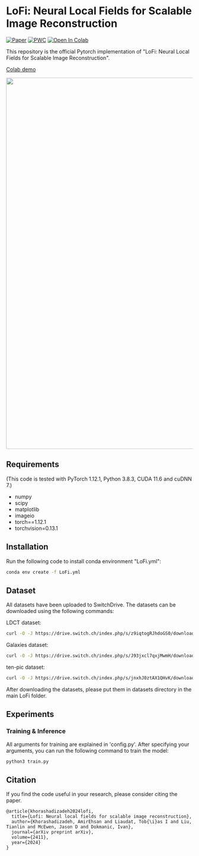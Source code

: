 # LoFi: Neural Local Fields for Scalable Image Reconstruction

[![Paper](https://img.shields.io/badge/arxiv-report-red)](https://arxiv.org/abs/2411.04995)
[![PWC](https://img.shields.io/badge/PWC-report-blue)](https://paperswithcode.com/paper/lofi-scalable-local-image-reconstruction-with)
[![Open In Colab](https://colab.research.google.com/assets/colab-badge.svg)](https://colab.research.google.com/drive/1gDVtX6LmV8fo1AnvZHm-HGgQ6cXfXAEY?usp=sharing)

This repository is the official Pytorch implementation of "LoFi: Neural Local Fields for Scalable Image Reconstruction". 

[Colab demo](https://colab.research.google.com/drive/1gDVtX6LmV8fo1AnvZHm-HGgQ6cXfXAEY?usp=sharing)


<p float="center">
<img src="figures/LoFi.jp2" width="1000">
</p>


## Requirements
(This code is tested with PyTorch 1.12.1, Python 3.8.3, CUDA 11.6 and cuDNN 7.)
- numpy
- scipy
- matplotlib
- imageio
- torch==1.12.1
- torchvision=0.13.1

## Installation

Run the following code to install conda environment "LoFi.yml":
```sh
conda env create -f LoFi.yml
```

## Dataset
All datasets have been uploaded to SwitchDrive.  The datasets can be downloaded using the following commands:

LDCT dataset:
```sh
curl -O -J https://drive.switch.ch/index.php/s/z9iqtogRJhdoGS0/download
```

Galaxies dataset:
```sh
curl -O -J https://drive.switch.ch/index.php/s/J93jxcl7qxjMwmH/download
```

ten-pic dataset:
```sh
curl -O -J https://drive.switch.ch/index.php/s/jnxhJ0ztAX1QHvK/download
```

After downloading the datasets, please put them in datasets directory in the main LoFi folder.

## Experiments
### Training & Inference
All arguments for training are explained in 'config.py'. After specifying your arguments, you can run the following command to train the model:
```sh
python3 train.py 
```


## Citation
If you find the code useful in your research, please consider citing the paper.

```
@article{khorashadizadeh2024lofi,
  title={Lofi: Neural local fields for scalable image reconstruction},
  author={Khorashadizadeh, AmirEhsan and Liaudat, Tob{\i}as I and Liu, Tianlin and McEwen, Jason D and Dokmanic, Ivan},
  journal={arXiv preprint arXiv},
  volume={2411},
  year={2024}
}
```

